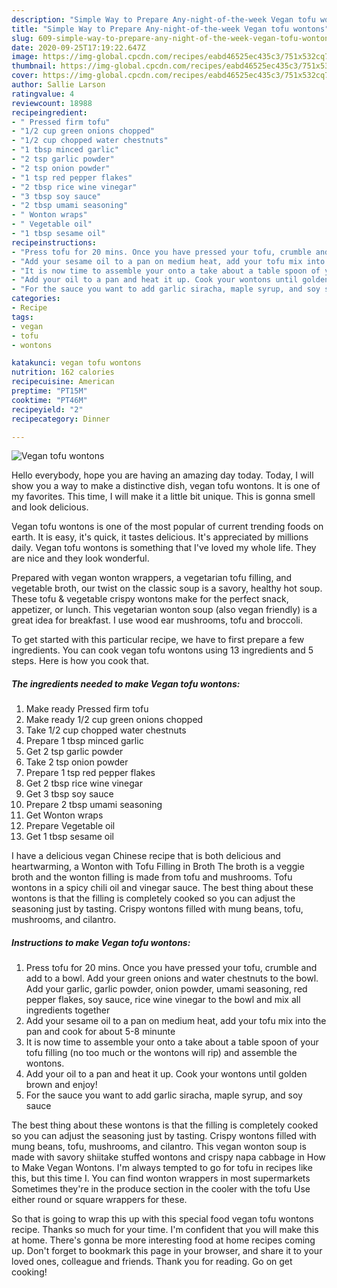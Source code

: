 ```yaml
---
description: "Simple Way to Prepare Any-night-of-the-week Vegan tofu wontons"
title: "Simple Way to Prepare Any-night-of-the-week Vegan tofu wontons"
slug: 609-simple-way-to-prepare-any-night-of-the-week-vegan-tofu-wontons
date: 2020-09-25T17:19:22.647Z
image: https://img-global.cpcdn.com/recipes/eabd46525ec435c3/751x532cq70/vegan-tofu-wontons-recipe-main-photo.jpg
thumbnail: https://img-global.cpcdn.com/recipes/eabd46525ec435c3/751x532cq70/vegan-tofu-wontons-recipe-main-photo.jpg
cover: https://img-global.cpcdn.com/recipes/eabd46525ec435c3/751x532cq70/vegan-tofu-wontons-recipe-main-photo.jpg
author: Sallie Larson
ratingvalue: 4
reviewcount: 18988
recipeingredient:
- " Pressed firm tofu"
- "1/2 cup green onions chopped"
- "1/2 cup chopped water chestnuts"
- "1 tbsp minced garlic"
- "2 tsp garlic powder"
- "2 tsp onion powder"
- "1 tsp red pepper flakes"
- "2 tbsp rice wine vinegar"
- "3 tbsp soy sauce"
- "2 tbsp umami seasoning"
- " Wonton wraps"
- " Vegetable oil"
- "1 tbsp sesame oil"
recipeinstructions:
- "Press tofu for 20 mins. Once you have pressed your tofu, crumble and add to a bowl. Add your green onions and water chestnuts to the bowl. Add your garlic, garlic powder, onion powder, umami seasoning, red pepper flakes, soy sauce, rice wine vinegar to the bowl and mix all ingredients together"
- "Add your sesame oil to a pan on medium heat, add your tofu mix into the pan and cook for about 5-8 minunte"
- "It is now time to assemble your onto a take about a table spoon of your tofu filling (no too much or the wontons will rip) and assemble the wontons."
- "Add your oil to a pan and heat it up. Cook your wontons until golden brown and enjoy!"
- "For the sauce you want to add garlic siracha, maple syrup, and soy sauce"
categories:
- Recipe
tags:
- vegan
- tofu
- wontons

katakunci: vegan tofu wontons 
nutrition: 162 calories
recipecuisine: American
preptime: "PT15M"
cooktime: "PT46M"
recipeyield: "2"
recipecategory: Dinner

---
```



![Vegan tofu wontons](https://img-global.cpcdn.com/recipes/eabd46525ec435c3/751x532cq70/vegan-tofu-wontons-recipe-main-photo.jpg)

Hello everybody, hope you are having an amazing day today. Today, I will show you a way to make a distinctive dish, vegan tofu wontons. It is one of my favorites. This time, I will make it a little bit unique. This is gonna smell and look delicious.

Vegan tofu wontons is one of the most popular of current trending foods on earth. It is easy, it's quick, it tastes delicious. It's appreciated by millions daily. Vegan tofu wontons is something that I've loved my whole life. They are nice and they look wonderful.

Prepared with vegan wonton wrappers, a vegetarian tofu filling, and vegetable broth, our twist on the classic soup is a savory, healthy hot soup. These tofu &amp; vegetable crispy wontons make for the perfect snack, appetizer, or lunch. This vegetarian wonton soup (also vegan friendly) is a great idea for breakfast. I use wood ear mushrooms, tofu and broccoli.


To get started with this particular recipe, we have to first prepare a few ingredients. You can cook vegan tofu wontons using 13 ingredients and 5 steps. Here is how you cook that.

<!--inarticleads1-->

##### The ingredients needed to make Vegan tofu wontons:

1. Make ready  Pressed firm tofu
1. Make ready 1/2 cup green onions chopped
1. Take 1/2 cup chopped water chestnuts
1. Prepare 1 tbsp minced garlic
1. Get 2 tsp garlic powder
1. Take 2 tsp onion powder
1. Prepare 1 tsp red pepper flakes
1. Get 2 tbsp rice wine vinegar
1. Get 3 tbsp soy sauce
1. Prepare 2 tbsp umami seasoning
1. Get  Wonton wraps
1. Prepare  Vegetable oil
1. Get 1 tbsp sesame oil


I have a delicious vegan Chinese recipe that is both delicious and heartwarming, a Wonton with Tofu Filling in Broth The broth is a veggie broth and the wonton filling is made from tofu and mushrooms. Tofu wontons in a spicy chili oil and vinegar sauce. The best thing about these wontons is that the filling is completely cooked so you can adjust the seasoning just by tasting. Crispy wontons filled with mung beans, tofu, mushrooms, and cilantro. 

<!--inarticleads2-->

##### Instructions to make Vegan tofu wontons:

1. Press tofu for 20 mins. Once you have pressed your tofu, crumble and add to a bowl. Add your green onions and water chestnuts to the bowl. Add your garlic, garlic powder, onion powder, umami seasoning, red pepper flakes, soy sauce, rice wine vinegar to the bowl and mix all ingredients together
1. Add your sesame oil to a pan on medium heat, add your tofu mix into the pan and cook for about 5-8 minunte
1. It is now time to assemble your onto a take about a table spoon of your tofu filling (no too much or the wontons will rip) and assemble the wontons.
1. Add your oil to a pan and heat it up. Cook your wontons until golden brown and enjoy!
1. For the sauce you want to add garlic siracha, maple syrup, and soy sauce


The best thing about these wontons is that the filling is completely cooked so you can adjust the seasoning just by tasting. Crispy wontons filled with mung beans, tofu, mushrooms, and cilantro. This vegan wonton soup is made with savory shiitake stuffed wontons and crispy napa cabbage in How to Make Vegan Wontons. I&#39;m always tempted to go for tofu in recipes like this, but this time I. You can find wonton wrappers in most supermarkets Sometimes they&#39;re in the produce section in the cooler with the tofu Use either round or square wrappers for these. 

So that is going to wrap this up with this special food vegan tofu wontons recipe. Thanks so much for your time. I'm confident that you will make this at home. There's gonna be more interesting food at home recipes coming up. Don't forget to bookmark this page in your browser, and share it to your loved ones, colleague and friends. Thank you for reading. Go on get cooking!

